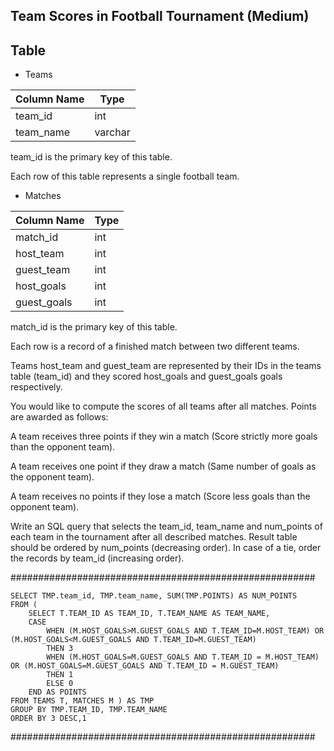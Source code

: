 ## Team Scores in Football Tournament (Medium)

## Table 
* Teams

| Column Name   | Type     |
---- | ---
| team_id       | int      |
| team_name     | varchar  |

team_id is the primary key of this table.

Each row of this table represents a single football team.

* Matches

| Column Name   | Type    |
---- | ----
| match_id      | int     |
| host_team     | int     |
| guest_team    | int     | 
| host_goals    | int     |
| guest_goals   | int     |

match_id is the primary key of this table.

Each row is a record of a finished match between two different teams. 

Teams host_team and guest_team are represented by their IDs in the teams table (team_id) and they scored host_goals and guest_goals goals respectively.

You would like to compute the scores of all teams after all matches. Points are awarded as follows:

A team receives three points if they win a match (Score strictly more goals than the opponent team).

A team receives one point if they draw a match (Same number of goals as the opponent team).

A team receives no points if they lose a match (Score less goals than the opponent team).

Write an SQL query that selects the team_id, team_name and num_points of each team in the tournament after all described matches. Result table should be ordered by num_points (decreasing order). In case of a tie, order the records by team_id (increasing order).

#######################################################
```
SELECT TMP.team_id, TMP.team_name, SUM(TMP.POINTS) AS NUM_POINTS
FROM (
    SELECT T.TEAM_ID AS TEAM_ID, T.TEAM_NAME AS TEAM_NAME, 
	CASE		
		WHEN (M.HOST_GOALS>M.GUEST_GOALS AND T.TEAM_ID=M.HOST_TEAM) OR (M.HOST_GOALS<M.GUEST_GOALS AND T.TEAM_ID=M.GUEST_TEAM)
		THEN 3
		WHEN (M.HOST_GOALS=M.GUEST_GOALS AND T.TEAM_ID = M.HOST_TEAM) OR (M.HOST_GOALS=M.GUEST_GOALS AND T.TEAM_ID = M.GUEST_TEAM)
		THEN 1
		ELSE 0
	END AS POINTS
FROM TEAMS T, MATCHES M ) AS TMP
GROUP BY TMP.TEAM_ID, TMP.TEAM_NAME
ORDER BY 3 DESC,1
```
#######################################################
